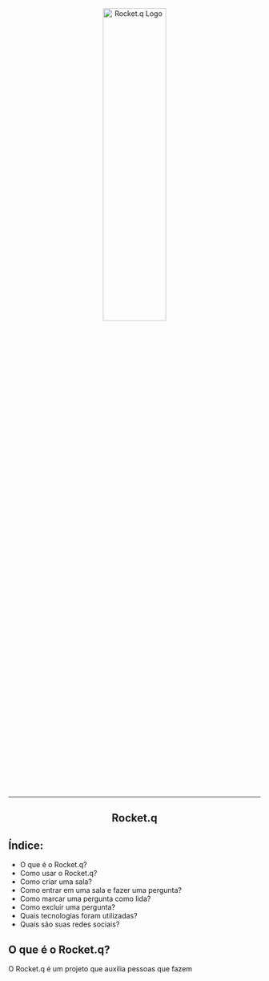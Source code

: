 <div align="center">
  <img src="https://ik.imagekit.io/jp1xbaqmsn6/logo_BIJuE6At6.svg?updatedAt=1626887109512" alt="Rocket.q Logo" width="50%" height="40%"/>
</div>

---

## <div align="center">Rocket.q</div>

## Índice:
- O que é o Rocket.q?
- Como usar o Rocket.q?
- Como criar uma sala?
- Como entrar em uma sala e fazer uma pergunta?
- Como marcar uma pergunta como lida?
- Como excluir uma pergunta?
- Quais tecnologias foram utilizadas?
- Quais são suas redes sociais?

## O que é o Rocket.q?
O Rocket.q é um projeto que auxilia pessoas que fazem
